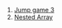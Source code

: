1. [Jump game 3](https://leetcode.com/problems/jump-game-iii/submissions/)
2. [Nested Array](https://leetcode.com/problems/array-nesting/submissions/)

